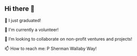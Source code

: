 ## Hi there 👋

🌱 I just graduated!

🔭 I'm currently a volunteer!

👯 I’m looking to collaborate on non-profit ventures and projects! 

📫 How to reach me: P Sherman Wallaby Way!


<!--
**GabyMasak/GabyMasak** is a ✨ _special_ ✨ repository because its `README.md` (this file) appears on your GitHub profile.

Here are some ideas to get you started:

- 🔭 I’m currently working on ...
- 🌱 I’m currently learning ...
- 👯 I’m looking to collaborate on ...
- 🤔 I’m looking for help with ...
- 💬 Ask me about ...
- 📫 How to reach me: ...
- 😄 Pronouns: ...
- ⚡ Fun fact: ...
-->
